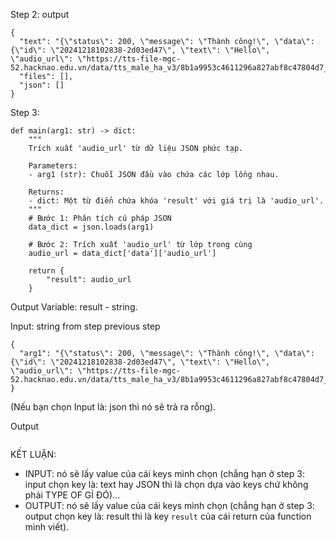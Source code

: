 
Step 2: 
output

```
{
  "text": "{\"status\": 200, \"message\": \"Thành công!\", \"data\": {\"id\": \"20241218102838-2d03ed47\", \"text\": \"Hello\", \"audio_url\": \"https://tts-file-mgc-52.hacknao.edu.vn/data/tts_male_ha_v3/8b1a9953c4611296a827abf8c47804d7_2_1.mp3\"}}",
  "files": [],
  "json": []
}
```


Step 3: 

```
def main(arg1: str) -> dict:
    """
    Trích xuất 'audio_url' từ dữ liệu JSON phức tạp.

    Parameters:
    - arg1 (str): Chuỗi JSON đầu vào chứa các lớp lồng nhau.

    Returns:
    - dict: Một từ điển chứa khóa 'result' với giá trị là 'audio_url'.
    """
    # Bước 1: Phân tích cú pháp JSON
    data_dict = json.loads(arg1)
    
    # Bước 2: Trích xuất 'audio_url' từ lớp trong cùng
    audio_url = data_dict['data']['audio_url']
    
    return {
        "result": audio_url
    }
```

Output Variable: result - string. 


Input: string from step previous step
```
{
  "arg1": "{\"status\": 200, \"message\": \"Thành công!\", \"data\": {\"id\": \"20241218102838-2d03ed47\", \"text\": \"Hello\", \"audio_url\": \"https://tts-file-mgc-52.hacknao.edu.vn/data/tts_male_ha_v3/8b1a9953c4611296a827abf8c47804d7_2_1.mp3\"}}"
}
```
(Nếu bạn chọn Input là: json thì nó sẽ trả ra rỗng). 

Output
```

```



KẾT LUẬN: 
- INPUT: nó sẽ lấy value của cái keys mình chọn (chẳng hạn ở step 3: input chọn key là: text hay JSON thì là chọn dựa vào keys chứ không phải TYPE OF GÌ ĐÓ)...
- OUTPUT: nó sẽ lấy value của cái keys mình chọn (chẳng hạn ở step 3: output chọn key là: result thì là key `result` của cái return của function mình viết). 